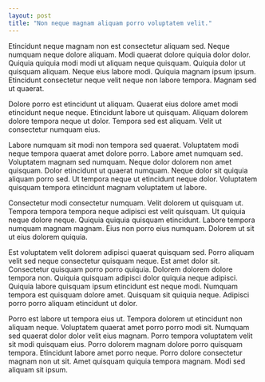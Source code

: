 ```yaml
---
layout: post
title: "Non neque magnam aliquam porro voluptatem velit."
---
```



Etincidunt neque magnam non est consectetur aliquam sed. Neque numquam neque dolore aliquam. Modi quaerat dolore quiquia dolor dolor. Quiquia quiquia modi modi ut aliquam neque quisquam. Quiquia dolor ut quisquam aliquam. Neque eius labore modi. Quiquia magnam ipsum ipsum. Etincidunt consectetur neque velit neque non labore tempora. Magnam sed ut quaerat.

<!--more-->

Dolore porro est etincidunt ut aliquam. Quaerat eius dolore amet modi etincidunt neque neque. Etincidunt labore ut quisquam. Aliquam dolorem dolore tempora neque ut dolor. Tempora sed est aliquam. Velit ut consectetur numquam eius.

Labore numquam sit modi non tempora sed quaerat. Voluptatem modi neque tempora quaerat amet dolore porro. Labore amet numquam sed. Voluptatem magnam sed numquam. Neque dolor dolorem non amet quisquam. Dolor etincidunt ut quaerat numquam. Neque dolor sit quiquia aliquam porro sed. Ut tempora neque ut etincidunt neque dolor. Voluptatem quisquam tempora etincidunt magnam voluptatem ut labore.

Consectetur modi consectetur numquam. Velit dolorem ut quisquam ut. Tempora tempora tempora neque adipisci est velit quisquam. Ut quiquia neque dolore neque. Quiquia quiquia quisquam etincidunt. Labore tempora numquam magnam magnam. Eius non porro eius numquam. Dolorem ut sit ut eius dolorem quiquia.

Est voluptatem velit dolorem adipisci quaerat quisquam sed. Porro aliquam velit sed neque consectetur quisquam neque. Est amet dolor sit. Consectetur quisquam porro porro quiquia. Dolorem dolorem dolore tempora non. Quiquia quisquam adipisci dolor quiquia neque adipisci. Quiquia labore quisquam ipsum etincidunt est neque modi. Numquam tempora est quisquam dolore amet. Quisquam sit quiquia neque. Adipisci porro porro aliquam etincidunt ut dolor.

Porro est labore ut tempora eius ut. Tempora dolorem ut etincidunt non aliquam neque. Voluptatem quaerat amet porro porro modi sit. Numquam sed quaerat dolor dolor velit eius magnam. Porro tempora voluptatem velit sit modi quisquam eius. Porro dolorem magnam dolore porro quisquam tempora. Etincidunt labore amet porro neque. Porro dolore consectetur magnam non ut sit. Amet quisquam quiquia tempora magnam. Modi sed aliquam sit ipsum.